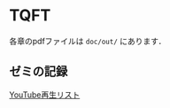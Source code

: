 # TQFT

各章のpdfファイルは `doc/out/` にあります．

## ゼミの記録

[YouTube再生リスト](https://www.youtube.com/playlist?list=PLnLS84cs-wbwcPnh9sRyukjq4TURN7PqN)